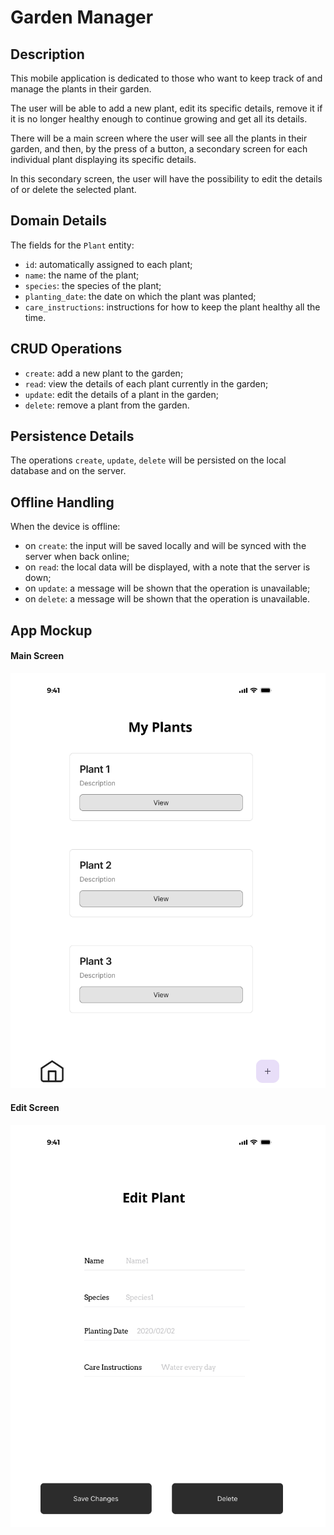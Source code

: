 # Garden Manager

## Description
This mobile application is dedicated to those who want to keep track of and manage the plants in their garden.

The user will be able to add a new plant, edit its specific details, remove it if it is no longer healthy enough to continue growing and get all its details.

There will be a main screen where the user will see all the plants in their garden, and then, by the press of a button, a secondary screen for each individual plant displaying its specific details.

In this secondary screen, the user will have the possibility to edit the details of or delete the selected plant.

## Domain Details
The fields for the `Plant` entity:
- `id`: automatically assigned to each plant;
- `name`: the name of the plant;
- `species`: the species of the plant;
- `planting_date`: the date on which the plant was planted;
- `care_instructions`: instructions for how to keep the plant healthy all the time.

## CRUD Operations
- `create`: add a new plant to the garden;
- `read`: view the details of each plant currently in the garden;
- `update`: edit the details of a plant in the garden;
- `delete`: remove a plant from the garden.

## Persistence Details
The operations `create`, `update`, `delete` will be persisted on the local database and on the server.

## Offline Handling
When the device is offline:
- on `create`: the input will be saved locally and will be synced with the server when back online;
- on `read`: the local data will be displayed, with a note that the server is down;
- on `update`: a message will be shown that the operation is unavailable;
- on `delete`: a message will be shown that the operation is unavailable.

## App Mockup
#### Main Screen
![image](https://github.com/Eckchart/Mobile-Applications-Programming/blob/main/App%20Design/Main%20Screen.png)

#### Edit Screen
![image](https://github.com/Eckchart/Mobile-Applications-Programming/blob/main/App%20Design/Secondary%20Screen.png)
